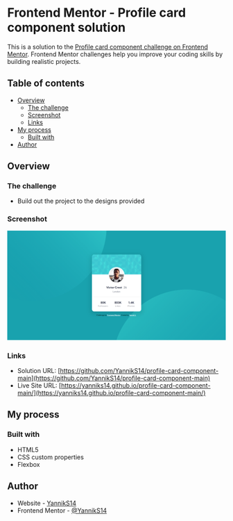 # Frontend Mentor - Profile card component solution

This is a solution to the [Profile card component challenge on Frontend Mentor](https://www.frontendmentor.io/challenges/profile-card-component-cfArpWshJ). Frontend Mentor challenges help you improve your coding skills by building realistic projects.

## Table of contents

- [Overview](#overview)
  - [The challenge](#the-challenge)
  - [Screenshot](#screenshot)
  - [Links](#links)
- [My process](#my-process)
  - [Built with](#built-with)
- [Author](#author)

## Overview

### The challenge

- Build out the project to the designs provided

### Screenshot

![](./screenshot-desktop.png)

### Links

- Solution URL: [https://github.com/YannikS14/profile-card-component-main](https://github.com/YannikS14/profile-card-component-main)
- Live Site URL: [https://yanniks14.github.io/profile-card-component-main/](https://yanniks14.github.io/profile-card-component-main/)

## My process

### Built with

- HTML5
- CSS custom properties
- Flexbox

## Author

- Website - [YannikS14](https://github.com/YannikS14)
- Frontend Mentor - [@YannikS14](https://www.frontendmentor.io/profile/YannikS14)
